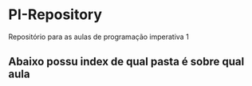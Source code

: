 # PI-Repository
Repositório para as aulas de programação imperativa 1


Abaixo possu index de qual pasta é sobre qual aula
---

